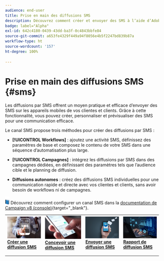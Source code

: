 ```yaml
---
audience: end-user
title: Prise en main des diffusions SMS
description: Découvrez comment créer et envoyer des SMS à l’aide d’Adobe Campaign Web.
badge: label="Alpha"
exl-id: 642c4180-0439-43dd-ba3f-0c4843bbfe84
source-git-commit: a653fe4329f449a94f8056e4b5f2247bd839b87a
workflow-type: ht
source-wordcount: '157'
ht-degree: 100%

---
```


# Prise en main des diffusions SMS {#sms}

Les diffusions par SMS offrent un moyen pratique et efficace d’envoyer des SMS sur les appareils mobiles de vos clientes et clients. Grâce à cette fonctionnalité, vous pouvez créer, personnaliser et prévisualiser des SMS pour une communication efficace.

Le canal SMS propose trois méthodes pour créer des diffusions par SMS :

* **[!UICONTROL Workflows]** : ajoutez une activité SMS, définissez des paramètres de base et composez le contenu de votre SMS dans une séquence d’automatisation plus large.

* **[!UICONTROL Campagnes]** : intégrez les diffusions par SMS dans des campagnes dédiées, en définissant des paramètres tels que l’audience cible et le planning de diffusion.

* **Diffusions autonomes** : créez des diffusions SMS individuelles pour une communication rapide et directe avec vos clientes et clients, sans avoir besoin de workflows ni de campagnes.

![](../assets/do-not-localize/book.png) Découvrez comment configurer un canal SMS dans la [documentation de Campaign v8 (console)](https://experienceleague.adobe.com/docs/campaign/campaign-v8/campaigns/send/sms.html?lang=fr){target="_blank"}.

<table style="table-layout:fixed"><tr style="border: 0;">
<td>
<a href="create-sms.md">
<img alt="Lead" src="assets/do-not-localize/create_sms.png">
</a>
<div><a href="create-sms.md"><strong>Créer une diffusion SMS</strong>
</div>
<p>
</td>
<td>
<a href="content-sms.md">
<img alt="Peu fréquent" src="assets/do-not-localize/design_sms.png">
</a>
<div>
<a href="content-sms.md"><strong>Concevoir une diffusion SMS<strong></strong></a>
</div>
<p></td>
<td>
<a href="send-sms.md">
<img alt="Validation" src="assets/do-not-localize/send_sms.png">
</a>
<div>
<a href="send-sms.md"><strong>Envoyer une diffusion SMS</strong></a>
</div>
<p>
</td>
<td>
<a href="send-sms.md">
<img alt="Validation" src="assets/do-not-localize/report_sms.jpeg">
</a>
<div>
<a href="send-sms.md"><strong>Rapport de diffusion SMS</strong></a>
</div>
<p>
</td>
</tr></table>
